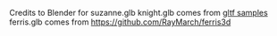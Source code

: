 Credits to Blender for suzanne.glb
knight.glb comes from [gltf samples](https://github.com/KhronosGroup/glTF-Sample-Assets/tree/main/Models/ABeautifulGame) 
ferris.glb comes from https://github.com/RayMarch/ferris3d